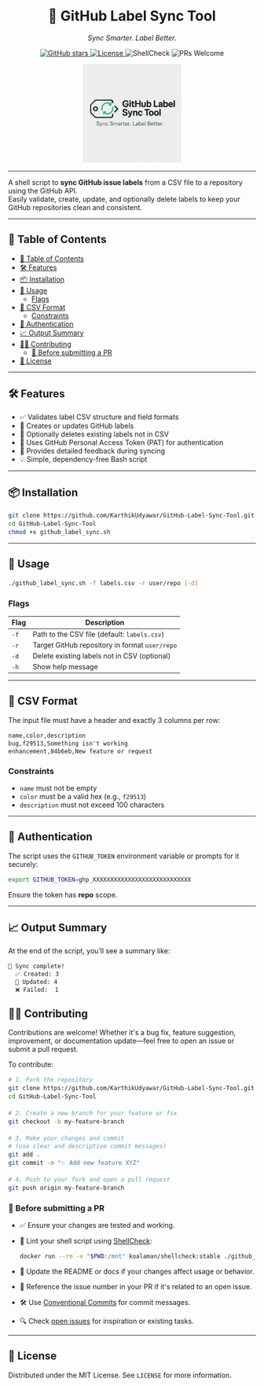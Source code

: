 <h1 align="center">🚀 GitHub Label Sync Tool</h1>
<p align="center"><i>Sync Smarter. Label Better.</i></p>

<p align="center">
  <a href="https://github.com/KarthikUdyawar/GitHub-Label-Sync-Tool/stargazers">
    <img src="https://img.shields.io/github/stars/KarthikUdyawar/GitHub-Label-Sync-Tool?style=social" alt="GitHub stars"/>
  </a>
  <a href="https://github.com/KarthikUdyawar/GitHub-Label-Sync-Tool/blob/main/LICENSE">
    <img src="https://img.shields.io/github/license/KarthikUdyawar/GitHub-Label-Sync-Tool" alt="License"/>
  </a>
  <img src="https://img.shields.io/badge/shellcheck-passing-brightgreen?logo=gnu-bash&logoColor=white" alt="ShellCheck"/>
  <img src="https://img.shields.io/badge/PRs-welcome-brightgreen" alt="PRs Welcome"/>
</p>

<p align="center">
  <img src="assets/logo.png" alt="GitHub Label Sync Tool Logo" width="200"/>
</p>

---

A shell script to **sync GitHub issue labels** from a CSV file to a repository using the GitHub API.  
Easily validate, create, update, and optionally delete labels to keep your GitHub repositories clean and consistent.

---

## 📜 Table of Contents

- [📜 Table of Contents](#-table-of-contents)
- [🛠 Features](#-features)
- [📦 Installation](#-installation)
- [🚀 Usage](#-usage)
  - [Flags](#flags)
- [🧪 CSV Format](#-csv-format)
  - [Constraints](#constraints)
- [🔐 Authentication](#-authentication)
- [📈 Output Summary](#-output-summary)
- [🧑‍💻 Contributing](#-contributing)
  - [🧪 Before submitting a PR](#-before-submitting-a-pr)
- [📄 License](#-license)

---

## 🛠 Features

- ✅ Validates label CSV structure and field formats
- 🔄 Creates or updates GitHub labels
- 🧹 Optionally deletes existing labels not in CSV
- 🔐 Uses GitHub Personal Access Token (PAT) for authentication
- 💬 Provides detailed feedback during syncing
- 💡 Simple, dependency-free Bash script

---

## 📦 Installation

```bash
git clone https://github.com/KarthikUdyawar/GitHub-Label-Sync-Tool.git
cd GitHub-Label-Sync-Tool
chmod +x github_label_sync.sh
```

---

## 🚀 Usage

```bash
./github_label_sync.sh -f labels.csv -r user/repo [-d]
```

### Flags

| Flag | Description |
|------|-------------|
| `-f` | Path to the CSV file (default: `labels.csv`) |
| `-r` | Target GitHub repository in format `user/repo` |
| `-d` | Delete existing labels not in CSV (optional) |
| `-h` | Show help message |

---

## 🧪 CSV Format

The input file must have a header and exactly 3 columns per row:

```csv
name,color,description
bug,f29513,Something isn't working
enhancement,84b6eb,New feature or request
```

### Constraints

- `name` must not be empty
- `color` must be a valid hex (e.g., `f29513`)
- `description` must not exceed 100 characters

---

## 🔐 Authentication

The script uses the `GITHUB_TOKEN` environment variable or prompts for it securely:

```bash
export GITHUB_TOKEN=ghp_XXXXXXXXXXXXXXXXXXXXXXXXXXXX
```

Ensure the token has **repo** scope.

---

## 📈 Output Summary

At the end of the script, you’ll see a summary like:

```
🎉 Sync complete!
  ✅ Created: 3
  🔄 Updated: 4
  ❌ Failed:  1
```

## 🧑‍💻 Contributing

Contributions are welcome! Whether it's a bug fix, feature suggestion, improvement, or documentation update—feel free to open an issue or submit a pull request.

To contribute:

```bash
# 1. Fork the repository
git clone https://github.com/KarthikUdyawar/GitHub-Label-Sync-Tool.git
cd GitHub-Label-Sync-Tool

# 2. Create a new branch for your feature or fix
git checkout -b my-feature-branch

# 3. Make your changes and commit
# (use clear and descriptive commit messages)
git add .
git commit -m "✨ Add new feature XYZ"

# 4. Push to your fork and open a pull request
git push origin my-feature-branch
```

### 🧪 Before submitting a PR

- ✅ Ensure your changes are tested and working.
- 🧹 Lint your shell script using [ShellCheck](https://www.shellcheck.net/):

  ```bash
  docker run --rm -v "$PWD:/mnt" koalaman/shellcheck:stable ./github_label_sync.sh
  ```

- 📜 Update the README or docs if your changes affect usage or behavior.
- 📌 Reference the issue number in your PR if it's related to an open issue.
- 🛠️ Use [Conventional Commits](https://www.conventionalcommits.org/) for commit messages.
- 🔍 Check [open issues](https://github.com/KarthikUdyawar/GitHub-Label-Sync-Tool/issues) for inspiration or existing tasks.

---

## 📄 License

Distributed under the MIT License. See `LICENSE` for more information.

